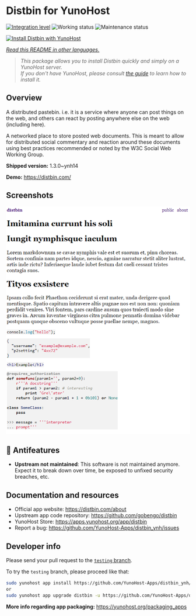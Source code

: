 <!--
N.B.: This README was automatically generated by <https://github.com/YunoHost/apps/tree/master/tools/readme_generator>
It shall NOT be edited by hand.
-->

# Distbin for YunoHost

[![Integration level](https://dash.yunohost.org/integration/distbin.svg)](https://ci-apps.yunohost.org/ci/apps/distbin/) ![Working status](https://ci-apps.yunohost.org/ci/badges/distbin.status.svg) ![Maintenance status](https://ci-apps.yunohost.org/ci/badges/distbin.maintain.svg)

[![Install Distbin with YunoHost](https://install-app.yunohost.org/install-with-yunohost.svg)](https://install-app.yunohost.org/?app=distbin)

*[Read this README in other languages.](./ALL_README.md)*

> *This package allows you to install Distbin quickly and simply on a YunoHost server.*  
> *If you don't have YunoHost, please consult [the guide](https://yunohost.org/install) to learn how to install it.*

## Overview

A distributed pastebin. i.e. it is a service where anyone can post things on the web, and others can react by posting anywhere else on the web (including here).

A networked place to store posted web documents. This is meant to allow for distributed social commentary and reaction around these documents using best practices recommended or noted by the W3C Social Web Working Group.


**Shipped version:** 1.3.0~ynh14

**Demo:** <https://distbin.com/>

## Screenshots

![Screenshot of Distbin](./doc/screenshots/screenshot.PNG)

## :red_circle: Antifeatures

- **Upstream not maintained**: This software is not maintained anymore. Expect it to break down over time, be exposed to unfixed security breaches, etc.

## Documentation and resources

- Official app website: <https://distbin.com/about>
- Upstream app code repository: <https://github.com/gobengo/distbin>
- YunoHost Store: <https://apps.yunohost.org/app/distbin>
- Report a bug: <https://github.com/YunoHost-Apps/distbin_ynh/issues>

## Developer info

Please send your pull request to the [`testing` branch](https://github.com/YunoHost-Apps/distbin_ynh/tree/testing).

To try the `testing` branch, please proceed like that:

```bash
sudo yunohost app install https://github.com/YunoHost-Apps/distbin_ynh/tree/testing --debug
or
sudo yunohost app upgrade distbin -u https://github.com/YunoHost-Apps/distbin_ynh/tree/testing --debug
```

**More info regarding app packaging:** <https://yunohost.org/packaging_apps>
